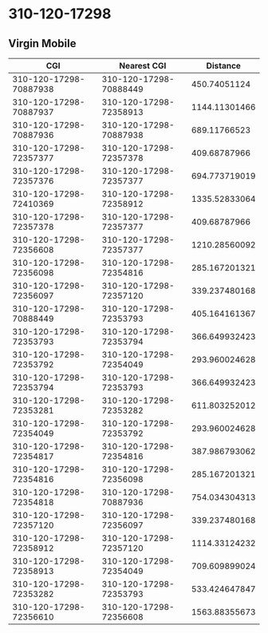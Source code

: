# 310-120-17298
## Virgin Mobile


| CGI | Nearest CGI | Distance |
|-----|-------------|----------|
| 310-120-17298-70887938 | 310-120-17298-70888449 | 450.74051124 |
| 310-120-17298-70887937 | 310-120-17298-72358913 | 1144.11301466 |
| 310-120-17298-70887936 | 310-120-17298-70887938 | 689.11766523 |
| 310-120-17298-72357377 | 310-120-17298-72357378 | 409.68787966 |
| 310-120-17298-72357376 | 310-120-17298-72357377 | 694.773719019 |
| 310-120-17298-72410369 | 310-120-17298-72358912 | 1335.52833064 |
| 310-120-17298-72357378 | 310-120-17298-72357377 | 409.68787966 |
| 310-120-17298-72356608 | 310-120-17298-72357377 | 1210.28560092 |
| 310-120-17298-72356098 | 310-120-17298-72354816 | 285.167201321 |
| 310-120-17298-72356097 | 310-120-17298-72357120 | 339.237480168 |
| 310-120-17298-70888449 | 310-120-17298-72353793 | 405.164161367 |
| 310-120-17298-72353793 | 310-120-17298-72353794 | 366.649932423 |
| 310-120-17298-72353792 | 310-120-17298-72354049 | 293.960024628 |
| 310-120-17298-72353794 | 310-120-17298-72353793 | 366.649932423 |
| 310-120-17298-72353281 | 310-120-17298-72353282 | 611.803252012 |
| 310-120-17298-72354049 | 310-120-17298-72353792 | 293.960024628 |
| 310-120-17298-72354817 | 310-120-17298-72354816 | 387.986793062 |
| 310-120-17298-72354816 | 310-120-17298-72356098 | 285.167201321 |
| 310-120-17298-72354818 | 310-120-17298-70887936 | 754.034304313 |
| 310-120-17298-72357120 | 310-120-17298-72356097 | 339.237480168 |
| 310-120-17298-72358912 | 310-120-17298-72357120 | 1114.33124232 |
| 310-120-17298-72358913 | 310-120-17298-72354049 | 709.609899024 |
| 310-120-17298-72353282 | 310-120-17298-72353793 | 533.424647847 |
| 310-120-17298-72356610 | 310-120-17298-72356608 | 1563.88355673 |
